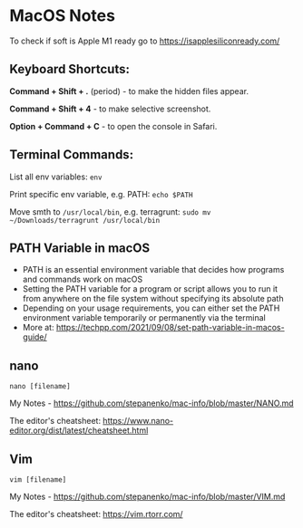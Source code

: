 # MacOS Notes

To check if soft is Apple M1 ready go to https://isapplesiliconready.com/

## Keyboard Shortcuts:

**Command + Shift + .** (period) - to make the hidden files appear.

**Command + Shift + 4** - to make selective screenshot.

**Option + Command + C** - to open the console in Safari.

## Terminal Commands:

List all env variables: `env`

Print specific env variable, e.g. PATH: `echo $PATH`

Move smth to `/usr/local/bin`, e.g. terragrunt: `sudo mv ~/Downloads/terragrunt /usr/local/bin`

## PATH Variable in macOS

- PATH is an essential environment variable that decides how programs and commands work on macOS
- Setting the PATH variable for a program or script allows you to run it from anywhere on the file system without specifying its absolute path
- Depending on your usage requirements, you can either set the PATH environment variable temporarily or permanently via the terminal
- More at: https://techpp.com/2021/09/08/set-path-variable-in-macos-guide/

## nano

`nano [filename]`

My Notes - https://github.com/stepanenko/mac-info/blob/master/NANO.md

The editor's cheatsheet: https://www.nano-editor.org/dist/latest/cheatsheet.html

## Vim

`vim [filename]`

My Notes - https://github.com/stepanenko/mac-info/blob/master/VIM.md

The editor's cheatsheet: https://vim.rtorr.com/
